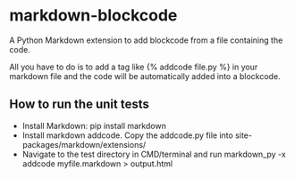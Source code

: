 # markdown-blockcode

A Python Markdown extension to add blockcode from a file containing the code.

All you have to do is to add a tag like {% addcode file.py %} in your markdown file and the code will be automatically added into a blockcode.



## How to run the unit tests

* Install Markdown: pip install markdown
* Install markdown addcode. Copy the addcode.py file into site-packages/markdown/extensions/
* Navigate to the test directory in CMD/terminal and run markdown_py -x addcode myfile.markdown > output.html

